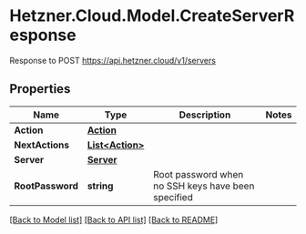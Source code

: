 # Hetzner.Cloud.Model.CreateServerResponse
Response to POST https://api.hetzner.cloud/v1/servers

## Properties

Name | Type | Description | Notes
------------ | ------------- | ------------- | -------------
**Action** | [**Action**](Action.md) |  | 
**NextActions** | [**List&lt;Action&gt;**](Action.md) |  | 
**Server** | [**Server**](Server.md) |  | 
**RootPassword** | **string** | Root password when no SSH keys have been specified | 

[[Back to Model list]](../../README.md#documentation-for-models) [[Back to API list]](../../README.md#documentation-for-api-endpoints) [[Back to README]](../../README.md)


